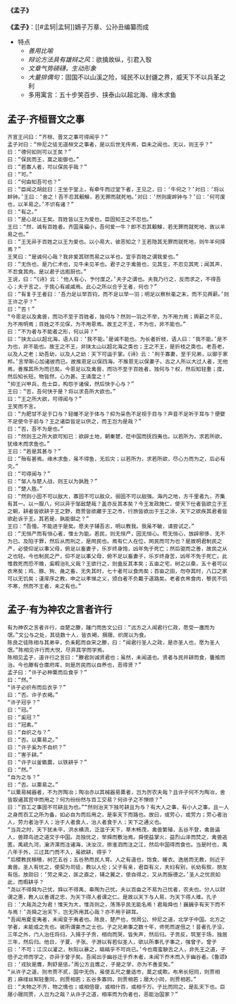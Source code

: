 #### 《孟子》

**《孟子》**：[[#孟轲|孟轲]]嫡子万章、公孙丑编纂而成
- 特点
	- *善用比喻*
	- *辩论方法具有雄辩之风*：欲擒故纵，引君入彀
	- *文章气势磅礴，生动形象*
	- *大量排偶句*：固国不以山溪之险，域民不以封疆之界，威天下不以兵革之利
	- 多用寓言：五十步笑百步、挟泰山以超北海、缘木求鱼

## 孟子·齐桓晋文之事

	齐宣王问曰：“齐桓、晋文之事可得闻乎？”
	孟子对曰：“仲尼之徒无道桓文之事者，是以后世无传焉，臣未之闻也。无以，则王乎？”
	曰：“德何如则可以王矣？”
	曰：“保民而王，莫之能御也。”
	曰：“若寡人者，可以保民乎哉？”
	曰：“可。”
	曰：“何由知吾可也？”
	曰：“臣闻之胡龁曰：王坐于堂上，有牵牛而过堂下者，王见之，曰：‘牛何之？’对曰：‘将以衅钟。’王曰：‘舍之！吾不忍其觳觫，若无罪而就死地。’对曰：‘然则废衅钟与？’曰：‘何可废也，以羊易之。’不识有诸？”
	曰：“有之。”
	曰：“是心足以王矣。百姓皆以王为爱也，臣固知王之不忍也。”
	王曰：“然，诚有百姓者。齐国虽褊小，吾何爱一牛？即不忍其觳觫，若无罪而就死地，故以羊易之也。”
	曰：“王无异于百姓之以王为爱也。以小易大，彼恶知之？王若隐其无罪而就死地，则牛羊何择焉？”
	王笑曰：“是诚何心哉？我非爱其财而易之以羊也，宜乎百姓之谓我爱也。”
	曰：“无伤也，是乃仁术也，见牛未见羊也。君子之于禽兽也，见其生，不忍见其死；闻其声，不忍食其肉。是以君子远庖厨也。”
	王说，曰：“《诗》云：‘他人有心，予忖度之。’夫子之谓也。夫我乃行之，反而求之，不得吾心；夫子言之，于我心有戚戚焉。此心之所以合于王者，何也？”
	曰：“有复于王者曰：‘吾力足以举百钧，而不足以举一羽；明足以察秋毫之末，而不见舆薪。’则王许之乎？”
	曰：“否！”
	“今恩足以及禽兽，而功不至于百姓者，独何与？然则一羽之不举，为不用力焉；舆薪之不见，为不用明焉；百姓之不见保，为不用恩焉。故王之不王，不为也，非不能也。”
	曰：“不为者与不能者之形，何以异？”
	曰：“挟太山以超北海，语人曰：‘我不能。’是诚不能也。为长者折枝，语人曰：‘我不能。’是不为也，非不能也。故王之不王，非挟太山以超北海之类也；王之不王，是折枝之类也。老吾老，以及人之老；幼吾幼，以及人之幼：天下可运于掌。《诗》云：‘刑于寡妻，至于兄弟，以御于家邦。’言举斯心加诸彼而已。故推恩足以保四海，不推恩无以保妻子。古之人所以大过人者，无他焉，善推其所为而已矣。今恩足以及禽兽，而功不至于百姓者，独何与？权，然后知轻重；度，然后知长短。物皆然，心为甚。王请度之！”
	“抑王兴甲兵，危士臣，构怨于诸侯，然后快于心与？”
	王曰：“否，吾何快于是？将以求吾所大欲也。”
	曰：“王之所大欲，可得闻与？”
	王笑而不言。
	曰：“为肥甘不足于口与？轻暖不足于体与？抑为采色不足视于目与？声音不足听于耳与？便嬖不足使令于前与？王之诸臣皆足以供之，而王岂为是哉？”
	曰：“否，吾不为是也。”
	曰：“然则王之所大欲可知已：欲辟土地，朝秦楚，莅中国而抚四夷也。以若所为，求若所欲，犹缘木而求鱼也。”
	王曰：“若是其甚与？”
	曰：“殆有甚焉。缘木求鱼，虽不得鱼，无后灾；以若所为，求若所欲，尽心力而为之，后必有灾。”
	曰：“可得闻与？”
	曰：“邹人与楚人战，则王以为孰胜？”
	曰：“楚人胜。”
	曰：“然则小固不可以敌大，寡固不可以敌众，弱固不可以敌强。海内之地，方千里者九，齐集有其一。以一服八，何以异于邹敌楚哉？盖亦反其本矣？今王发政施仁，使天下仕者皆欲立于王之朝，耕者皆欲耕于王之野，商贾皆欲藏于王之市，行旅皆欲出于王之涂，天下之欲疾其君者皆欲赴诉于王。其若是，孰能御之？”
	王曰：“吾惛，不能进于是矣。愿夫子辅吾志，明以教我。我虽不敏，请尝试之。”
	曰：“无恒产而有恒心者，惟士为能。若民，则无恒产，因无恒心。苟无恒心，放辟邪侈，无不为已。及陷于罪，然后从而刑之，是罔民也。焉有仁人在位，罔民而可为也？是故明君制民之产，必使仰足以事父母，俯足以畜妻子，乐岁终身饱，凶年免于死亡；然后驱而之善，故民之从之也轻。今也制民之产，仰不足以事父母，俯不足以畜妻子，乐岁终身苦，凶年不免于死亡。此惟救死而恐不赡，奚暇治礼义哉？王欲行之，则盍反其本矣；五亩之宅，树之以桑，五十者可以衣帛矣；鸡、豚、狗、彘之畜，无失其时，七十者可以食肉矣；百亩之田，勿夺其时，八口之家可以无饥矣；谨庠序之教，申之以孝悌之义，颁白者不负戴于道路矣。老者衣帛食肉，黎民不饥不寒，然而不王者，未之有也。”

## 孟子·有为神农之言者许行

	有为神农之言者许行，自楚之滕，踵门而告文公曰：“远方之人闻君行仁政，愿受一廛而为氓。”文公与之处，其徒数十人，皆衣褐，捆屦、织席以为食。
	陈良之徒陈相与其弟辛，负耒耜而自宋之滕，曰：“闻君行圣人之政，是亦圣人也，愿为圣人氓。”陈相见许行而大悦，尽弃其学而学焉。
	陈相见孟子，道许行之言曰：“滕君则诚贤君也；虽然，未闻道也。贤者与民并耕而食，饔飧而治。今也滕有仓廪府库，则是厉民而以自养也，恶得贤？”
	孟子曰：“许子必种粟而后食乎？”
	曰：“然。”
	“许子必织布而后衣乎？”
	曰：“否。许子衣褐。”
	“许子冠乎？”
	曰：“冠。”
	曰：“奚冠？”
	曰：“冠素。”
	曰：“自织之与？”
	曰：“否。以粟易之。”
	曰：“许子奚为不自织？”
	曰：“害于耕。”
	曰：“许子以釜甑爨，以铁耕乎？”
	曰：“然。”
	“自为之与？”
	曰：“否。以粟易之。”
	“以粟易械器者，不为厉陶冶；陶冶亦以其械器易粟者，岂为厉农夫哉？且许子何不为陶冶，舍皆取诸其宫中而用之？何为纷纷然与百工交易？何许子之不惮烦？”
	曰：“百工之事固不可耕且为也。”“然则治天下独可耕且为与？有大人之事，有小人之事。且一人之身而百工之所为备，如必自为而后用之，是率天下而路也。故曰，或劳心，或劳力；劳心者治人，劳力者治于人；治于人者食人，治人者食于人；天下之通义也。
	“当尧之时，天下犹未平，洪水横流，泛滥于天下，草木畅茂，禽兽繁殖，五谷不登，禽兽逼人，兽蹄鸟迹之道交于中国。尧独忧之，举舜而敷治焉。舜使益掌火，益烈山泽而焚之，禽兽逃匿。禹疏九河，瀹济漯而注诸海，决汝汉，排淮泗而注之江，然后中国得而食也。当是时也，禹八年于外，三过其门而不入，虽欲耕，得乎？
	“后稷教民稼穑，树艺五谷；五谷熟而民人育。人之有道也，饱食、暖衣、逸居而无教，则近于禽兽。圣人有忧之，使契为司徒，教以人伦；父子有亲，君臣有义，夫妇有别，长幼有叙，朋友有信。放勋曰：‘劳之来之，匡之直之，辅之翼之，使自得之，又从而振德之。’圣人之忧民如此，而暇耕乎？
	“尧以不得舜为己忧，舜以不得禹、皋陶为己忧。夫以百亩之不易为己忧者，农夫也。分人以财谓之惠，教人以善谓之忠，为天下得人者谓之仁。是故以天下与人易，为天下得人难。孔子曰：‘大哉尧之为君！惟天为大，惟尧则之，荡荡乎民无能名焉！君哉舜也！巍巍乎有天下而不与焉！’尧舜之治天下，岂无所用其心哉？亦不用于耕耳。
	“吾闻用夏变夷者，未闻变于夷者也。陈良，楚产也，悦周公、仲尼之道，北学于中国。北方之学者，未能或之先也。彼所谓豪杰之士也。子之兄弟事之数十年，师死而遂倍之！昔者孔子没，三年之外，门人治任将归，入揖于子贡，相向而哭，皆失声，然后归。子贡反，筑室于场，独居三年，然后归。他日，子夏、子张、子游以有若似圣人，欲以所事孔子事之，强曾子。曾子曰：‘不可；江汉以濯之，秋阳以暴之，皜皜乎不可尚已。’今也南蛮鴃舌之人，非先王之道，子倍子之师而学之，亦异于曾子矣。吾闻出于幽谷迁于乔木者，未闻下乔木而入于幽谷者。《鲁颂》曰：‘戎狄是膺，荆舒是惩。’周公方且膺之，子是之学，亦为不善变矣。”
	“从许子之道，则市贾不贰，国中无伪，虽使五尺之童适市，莫之或欺。布帛长短同，则贾相若；麻缕丝絮轻重同，则贾相若；五谷多寡同，则贾相若；屦大小同，则贾相若。”
	曰：“夫物之不齐，物之情也；或相倍蓰，或相什百，或相千万。子比而同之，是乱天下也。巨屦小屦同贾，人岂为之哉？从许子之道，相率而为伪者也，恶能治国家？”